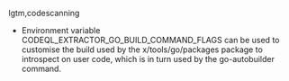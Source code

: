 lgtm,codescanning
* Environment variable CODEQL_EXTRACTOR_GO_BUILD_COMMAND_FLAGS can be used to customise the build used by the x/tools/go/packages package to introspect on user code, which is in turn used by the go-autobuilder command.
